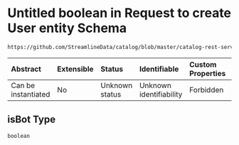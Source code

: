 # Untitled boolean in Request to create User entity Schema

```txt
https://github.com/StreamlineData/catalog/blob/master/catalog-rest-service/src/main/resources/json/schema/api/teams/createUser.json#/properties/isBot
```



| Abstract            | Extensible | Status         | Identifiable            | Custom Properties | Additional Properties | Access Restrictions | Defined In                                                                  |
| :------------------ | :--------- | :------------- | :---------------------- | :---------------- | :-------------------- | :------------------ | :-------------------------------------------------------------------------- |
| Can be instantiated | No         | Unknown status | Unknown identifiability | Forbidden         | Allowed               | none                | [createUser.json*](../out/api/teams/createUser.json "open original schema") |

## isBot Type

`boolean`
